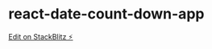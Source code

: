# react-date-count-down-app

[Edit on StackBlitz ⚡️](https://stackblitz.com/edit/react-date-count-down-app)